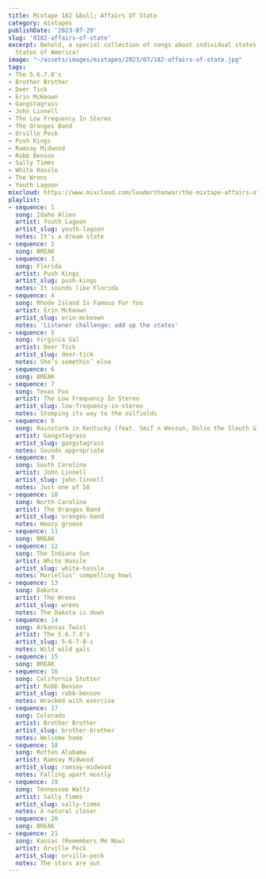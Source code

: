 ```yaml
---
title: Mixtape 182 &bull; Affairs Of State
category: mixtapes
publishDate: '2023-07-20'
slug: '0182-affairs-of-state'
excerpt: Behold, a special collection of songs about individual states in the United
  States of America!
image: "~/assets/images/mixtapes/2023/07/182-affairs-of-state.jpg"
tags:
- The 5.6.7.8's
- Brother Brother
- Deer Tick
- Erin McKeown
- Gangstagrass
- John Linnell
- The Low Frequency In Stereo
- The Oranges Band
- Orville Peck
- Push Kings
- Ramsay Midwood
- Robb Benson
- Sally Timms
- White Hassle
- The Wrens
- Youth Lagoon
mixcloud: https://www.mixcloud.com/louderthanwar/the-mixtape-affairs-of-state-2023-07-20/
playlist:
- sequence: 1
  song: Idaho Alien
  artist: Youth Lagoon
  artist_slug: youth-lagoon
  notes: It’s a dream state
- sequence: 2
  song: BREAK
- sequence: 3
  song: Florida
  artist: Push Kings
  artist_slug: push-kings
  notes: It sounds like Florida
- sequence: 4
  song: Rhode Island Is Famous For You
  artist: Erin McKeown
  artist_slug: erin-mckeown
  notes: 'Listener challenge: add up the states'
- sequence: 5
  song: Virginia Gal
  artist: Deer Tick
  artist_slug: deer-tick
  notes: She’s somethin’ else
- sequence: 6
  song: BREAK
- sequence: 7
  song: Texas Fox
  artist: The Low Frequency In Stereo
  artist_slug: low-frequency-in-stereo
  notes: Stomping its way to the oilfields
- sequence: 8
  song: Rainstorm in Kentucky (feat. Smif n Wessun, Dolio the Sleuth & R Son)
  artist: Gangstagrass
  artist_slug: gangstagrass
  notes: Sounds appropriate
- sequence: 9
  song: South Carolina
  artist: John Linnell
  artist_slug: john-linnell
  notes: Just one of 50
- sequence: 10
  song: North Carolina
  artist: The Oranges Band
  artist_slug: oranges-band
  notes: Woozy groove
- sequence: 11
  song: BREAK
- sequence: 12
  song: The Indiana Sun
  artist: White Hassle
  artist_slug: white-hassle
  notes: Marcellus’ compelling howl
- sequence: 13
  song: Dakota
  artist: The Wrens
  artist_slug: wrens
  notes: The Dakota is down
- sequence: 14
  song: Arkansas Twist
  artist: The 5.6.7.8's
  artist_slug: 5-6-7-8-s
  notes: Wild wild gals
- sequence: 15
  song: BREAK
- sequence: 16
  song: California Stutter
  artist: Robb Benson
  artist_slug: robb-benson
  notes: Wracked with exercise
- sequence: 17
  song: Colorado
  artist: Brother Brother
  artist_slug: brother-brother
  notes: Welcome home
- sequence: 18
  song: Rotten Alabama
  artist: Ramsay Midwood
  artist_slug: ramsay-midwood
  notes: Falling apart mostly
- sequence: 19
  song: Tennessee Waltz
  artist: Sally Timms
  artist_slug: sally-timms
  notes: A natural closer
- sequence: 20
  song: BREAK
- sequence: 21
  song: Kansas (Remembers Me Now)
  artist: Orville Peck
  artist_slug: orville-peck
  notes: The stars are out
---
```


